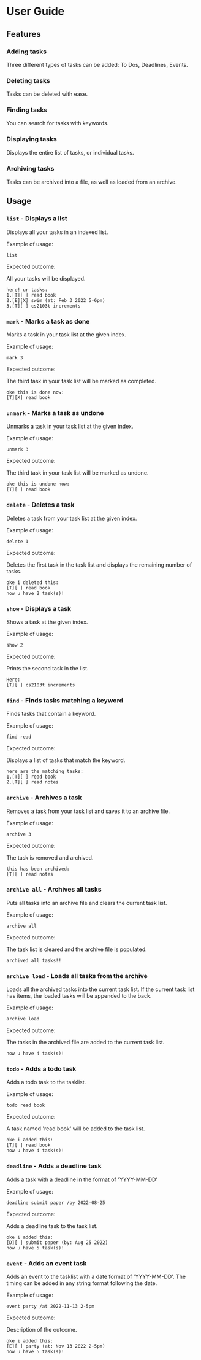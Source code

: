 # User Guide

## Features 

### Adding tasks

Three different types of tasks can be added: To Dos, Deadlines, Events.

### Deleting tasks

Tasks can be deleted with ease.

### Finding tasks

You can search for tasks with keywords.

### Displaying tasks

Displays the entire list of tasks, or individual tasks.

### Archiving tasks

Tasks can be archived into a file, as well as loaded from an archive.

## Usage

### `list` - Displays a list

Displays all your tasks in an indexed list.

Example of usage: 

`list`

Expected outcome:

All your tasks will be displayed.

```
here! ur tasks:
1.[T][ ] read book
2.[E][X] swim (at: Feb 3 2022 5-6pm)
3.[T][ ] cs2103t increments
```

### `mark` - Marks a task as done

Marks a task in your task list at the given index.

Example of usage: 

`mark 3`

Expected outcome:

The third task in your task list will be marked as completed.

```
oke this is done now:
[T][X] read book
```
### `unmark` - Marks a task as undone

Unmarks a task in your task list at the given index.

Example of usage: 

`unmark 3`

Expected outcome:

The third task in your task list will be marked as undone.

```
oke this is undone now:
[T][ ] read book
```
### `delete` - Deletes a task

Deletes a task from your task list at the given index.

Example of usage: 

`delete 1`

Expected outcome:

Deletes the first task in the task list and displays the remaining number of tasks.

```
oke i deleted this:
[T][ ] read book
now u have 2 task(s)!
```
### `show` - Displays a task

Shows a task at the given index.

Example of usage: 

`show 2`

Expected outcome:

Prints the second task in the list.

```
Here:
[T][ ] cs2103t increments
```
### `find` - Finds tasks matching a keyword

Finds tasks that contain a keyword.

Example of usage: 

`find read`

Expected outcome:

Displays a list of tasks that match the keyword.

```
here are the matching tasks: 
1.[T][ ] read book
2.[T][ ] read notes
```
### `archive` - Archives a task

Removes a task from your task list and saves it to an archive file.

Example of usage: 

`archive 3`

Expected outcome:

The task is removed and archived.

```
this has been archived:
[T][ ] read notes
```
### `archive all` - Archives all tasks

Puts all tasks into an archive file and clears the current task list.

Example of usage: 

`archive all`

Expected outcome:

The task list is cleared and the archive file is populated.

```
archived all tasks!!
```
### `archive load` - Loads all tasks from the archive

Loads all the archived tasks into the current task list.
If the current task list has items, the loaded tasks will be appended to the back.

Example of usage: 

`archive load`

Expected outcome:

The tasks in the archived file are added to the current task list.

```
now u have 4 task(s)!
```
### `todo` - Adds a todo task

Adds a todo task to the tasklist.

Example of usage: 

`todo read book`

Expected outcome:

A task named 'read book' will be added to the task list.

```
oke i added this:
[T][ ] read book
now u have 4 task(s)!
```
### `deadline` - Adds a deadline task

Adds a task with a deadline in the format of 'YYYY-MM-DD'

Example of usage: 

`deadline submit paper /by 2022-08-25`

Expected outcome:

Adds a deadline task to the task list.

```
oke i added this:
[D][ ] submit paper (by: Aug 25 2022)
now u have 5 task(s)!
```
### `event` - Adds an event task

Adds an event to the tasklist with a date format of 'YYYY-MM-DD'.
The timing can be added in any string format following the date.

Example of usage: 

`event party /at 2022-11-13 2-5pm`

Expected outcome:

Description of the outcome.

```
oke i added this:
[E][ ] party (at: Nov 13 2022 2-5pm)
now u have 5 task(s)!
```